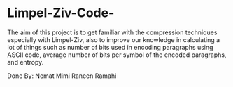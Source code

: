# Limpel-Ziv-Code-

The aim of this project is to get familiar with the compression techniques especially with Limpel-Ziv, also to improve our knowledge in calculating a lot of things such as number 
of bits used in encoding paragraphs using ASCII code, average number of bits per symbol of the encoded paragraphs, and entropy.

Done By: 
Nemat Mimi
Raneen Ramahi
